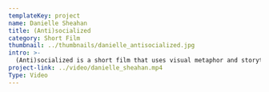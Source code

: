 ```yaml
---
templateKey: project
name: Danielle Sheahan
title: (Anti)socialized
category: Short Film
thumbnail: ../thumbnails/danielle_antisocialized.jpg
intro: >-
  (Anti)socialized is a short film that uses visual metaphor and storytelling to explore how gendered socialization impacts our sexual interactions. The film examines popular notions of masculinity and femininity, and proposes ways in which we can challenge these norms and transform our interactions with each other.
project-link: ../video/danielle_sheahan.mp4
Type: Video
---
```

